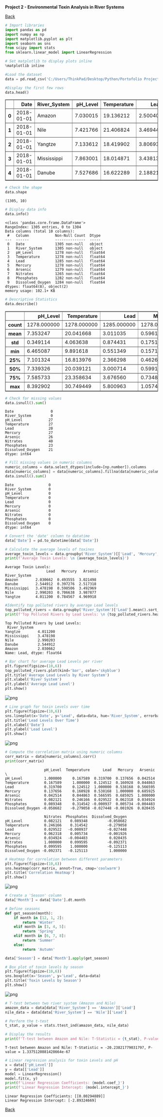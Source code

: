 <b>Project 2 - Environmental Toxin Analysis in River Systems</b>


<a href="https://catalinstan88.github.io/">Back</a>

```python
# Import libraries
import pandas as pd
import numpy as np
import matplotlib.pyplot as plt
import seaborn as sns
from scipy import stats
from sklearn.linear_model import LinearRegression

# Set matplotlib to display plots inline
%matplotlib inline
```


```python
#Load the dataset
data = pd.read_csv('C:/Users/ThinkPad/Desktop/Python/Portofolio Projects/IT Online/Project 2 - Environmental Toxin Analysis in River Systems/National_River_Toxin_Dataset_1.csv')

#Display the first few rows
data.head()
```




<div>
<style scoped>
    .dataframe tbody tr th:only-of-type {
        vertical-align: middle;
    }

    .dataframe tbody tr th {
        vertical-align: top;
    }

    .dataframe thead th {
        text-align: right;
    }
</style>
<table border="1" class="dataframe">
  <thead>
    <tr style="text-align: right;">
      <th></th>
      <th>Date</th>
      <th>River_System</th>
      <th>pH_Level</th>
      <th>Temperature</th>
      <th>Lead</th>
      <th>Mercury</th>
      <th>Arsenic</th>
      <th>Nitrates</th>
      <th>Phosphates</th>
      <th>Dissolved_Oxygen</th>
    </tr>
  </thead>
  <tbody>
    <tr>
      <th>0</th>
      <td>2018-01-01</td>
      <td>Amazon</td>
      <td>7.030015</td>
      <td>19.136212</td>
      <td>2.500401</td>
      <td>0.465454</td>
      <td>3.578886</td>
      <td>11.627614</td>
      <td>0.522167</td>
      <td>7.830196</td>
    </tr>
    <tr>
      <th>1</th>
      <td>2018-01-01</td>
      <td>Nile</td>
      <td>7.421766</td>
      <td>21.406824</td>
      <td>3.469443</td>
      <td>0.859716</td>
      <td>5.352155</td>
      <td>10.538171</td>
      <td>0.510465</td>
      <td>8.130328</td>
    </tr>
    <tr>
      <th>2</th>
      <td>2018-01-01</td>
      <td>Yangtze</td>
      <td>7.133612</td>
      <td>18.419902</td>
      <td>3.806935</td>
      <td>0.824085</td>
      <td>5.277814</td>
      <td>7.865033</td>
      <td>0.585096</td>
      <td>8.120874</td>
    </tr>
    <tr>
      <th>3</th>
      <td>2018-01-01</td>
      <td>Mississippi</td>
      <td>7.863001</td>
      <td>18.014871</td>
      <td>3.438131</td>
      <td>0.500597</td>
      <td>3.473881</td>
      <td>11.143068</td>
      <td>0.438248</td>
      <td>6.853816</td>
    </tr>
    <tr>
      <th>4</th>
      <td>2018-01-01</td>
      <td>Danube</td>
      <td>7.527686</td>
      <td>16.622289</td>
      <td>2.188210</td>
      <td>0.424178</td>
      <td>2.454209</td>
      <td>8.043467</td>
      <td>0.422244</td>
      <td>8.197925</td>
    </tr>
  </tbody>
</table>
</div>




```python
# Check the shape
data.shape
```




    (1305, 10)




```python
# Display data info
data.info()
```

    <class 'pandas.core.frame.DataFrame'>
    RangeIndex: 1305 entries, 0 to 1304
    Data columns (total 10 columns):
     #   Column            Non-Null Count  Dtype  
    ---  ------            --------------  -----  
     0   Date              1305 non-null   object 
     1   River_System      1305 non-null   object 
     2   pH_Level          1278 non-null   float64
     3   Temperature       1278 non-null   float64
     4   Lead              1285 non-null   float64
     5   Mercury           1278 non-null   float64
     6   Arsenic           1279 non-null   float64
     7   Nitrates          1265 non-null   float64
     8   Phosphates        1282 non-null   float64
     9   Dissolved_Oxygen  1284 non-null   float64
    dtypes: float64(8), object(2)
    memory usage: 102.1+ KB
    


```python
# Descriptive Statistics
data.describe()
```




<div>
<style scoped>
    .dataframe tbody tr th:only-of-type {
        vertical-align: middle;
    }

    .dataframe tbody tr th {
        vertical-align: top;
    }

    .dataframe thead th {
        text-align: right;
    }
</style>
<table border="1" class="dataframe">
  <thead>
    <tr style="text-align: right;">
      <th></th>
      <th>pH_Level</th>
      <th>Temperature</th>
      <th>Lead</th>
      <th>Mercury</th>
      <th>Arsenic</th>
      <th>Nitrates</th>
      <th>Phosphates</th>
      <th>Dissolved_Oxygen</th>
    </tr>
  </thead>
  <tbody>
    <tr>
      <th>count</th>
      <td>1278.000000</td>
      <td>1278.000000</td>
      <td>1285.000000</td>
      <td>1278.000000</td>
      <td>1279.000000</td>
      <td>1265.000000</td>
      <td>1282.000000</td>
      <td>1284.000000</td>
    </tr>
    <tr>
      <th>mean</th>
      <td>7.353247</td>
      <td>20.041668</td>
      <td>3.011035</td>
      <td>0.596108</td>
      <td>3.597916</td>
      <td>10.038789</td>
      <td>0.497162</td>
      <td>8.023795</td>
    </tr>
    <tr>
      <th>std</th>
      <td>0.349114</td>
      <td>4.063638</td>
      <td>0.874431</td>
      <td>0.175150</td>
      <td>0.992052</td>
      <td>2.096641</td>
      <td>0.106304</td>
      <td>1.064190</td>
    </tr>
    <tr>
      <th>min</th>
      <td>6.465087</td>
      <td>9.891618</td>
      <td>0.551349</td>
      <td>0.157117</td>
      <td>1.485608</td>
      <td>2.025075</td>
      <td>0.144044</td>
      <td>5.041394</td>
    </tr>
    <tr>
      <th>25%</th>
      <td>7.101324</td>
      <td>16.813976</td>
      <td>2.366298</td>
      <td>0.462683</td>
      <td>2.836160</td>
      <td>8.701188</td>
      <td>0.422006</td>
      <td>7.269386</td>
    </tr>
    <tr>
      <th>50%</th>
      <td>7.339326</td>
      <td>20.039121</td>
      <td>3.000714</td>
      <td>0.599186</td>
      <td>3.511678</td>
      <td>10.089112</td>
      <td>0.497631</td>
      <td>8.007448</td>
    </tr>
    <tr>
      <th>75%</th>
      <td>7.585733</td>
      <td>23.358634</td>
      <td>3.676560</td>
      <td>0.734863</td>
      <td>4.298946</td>
      <td>11.391686</td>
      <td>0.572888</td>
      <td>8.740828</td>
    </tr>
    <tr>
      <th>max</th>
      <td>8.392902</td>
      <td>30.749449</td>
      <td>5.800963</td>
      <td>1.057494</td>
      <td>6.232902</td>
      <td>16.547073</td>
      <td>0.870007</td>
      <td>11.228677</td>
    </tr>
  </tbody>
</table>
</div>




```python
# Check for missing values
data.isnull().sum()
```




    Date                 0
    River_System         0
    pH_Level            27
    Temperature         27
    Lead                20
    Mercury             27
    Arsenic             26
    Nitrates            40
    Phosphates          23
    Dissolved_Oxygen    21
    dtype: int64




```python
# Fill missing values in numeric columns
numeric_columns = data.select_dtypes(include=[np.number]).columns
data[numeric_columns] = data[numeric_columns].fillna(data[numeric_columns].mean())
data.isnull().sum()
```




    Date                0
    River_System        0
    pH_Level            0
    Temperature         0
    Lead                0
    Mercury             0
    Arsenic             0
    Nitrates            0
    Phosphates          0
    Dissolved_Oxygen    0
    dtype: int64




```python
# Convert the 'date' column to datatime
data['Date'] = pd.to_datetime(data['Date'])

```


```python
# Calculate the average levels of toxines
average_toxin_levels = data.groupby('River_System')[['Lead', 'Mercury', 'Arsenic']].mean()
print(f'Average Toxin Levels: \n {average_toxin_levels}')

```

    Average Toxin Levels: 
                       Lead   Mercury   Arsenic
    River_System                              
    Amazon        2.030662  0.493555  3.021498
    Danube        2.544912  0.397276  2.517318
    Mississippi   3.478198  0.598506  3.492969
    Nile          2.990203  0.706638  3.987877
    Yangtze       4.011200  0.784567  4.969918
    


```python
#Identify top polluted rivers by average Lead levels
top_polluted_rivers = data.groupby('River_System')['Lead'].mean().sort_values(ascending=False)
print(f'Top Polluted Rivers by Lead Levels: \n {top_polluted_rivers.head(5)}')

```

    Top Polluted Rivers by Lead Levels: 
     River_System
    Yangtze        4.011200
    Mississippi    3.478198
    Nile           2.990203
    Danube         2.544912
    Amazon         2.030662
    Name: Lead, dtype: float64
    


```python
# Bar chart for average Lead Levels per river
plt.figure(figsize=(10,6))
top_polluted_rivers.plot(kind='bar', color='skyblue')
plt.title('Average Lead Levels by River System')
plt.xlabel('River System')
plt.ylabel('Average Lead Level')
plt.show()
```


    
![png](output_10_0.png)
    



```python
# Line graph for toxin Levels over time
plt.figure(figsize=(10,6))
sns.lineplot(x='Date', y='Lead', data=data, hue='River_System', errorbar=None)
plt.title('Lead Levels Over Time')
plt.xlabel('Date')
plt.ylabel('Lead Level')
plt.show()
```


    
![png](output_11_0.png)
    



```python
# Compute the correlation matrix using numeric columns
corr_matrix = data[numeric_columns].corr()
print(corr_matrix)
```

                      pH_Level  Temperature      Lead   Mercury   Arsenic  \
    pH_Level          1.000000     0.167589  0.319700  0.137656  0.042514   
    Temperature       0.167589     1.000000  0.124512  0.160928  0.044863   
    Lead              0.319700     0.124512  1.000000  0.538168  0.566595   
    Mercury           0.137656     0.160928  0.538168  1.000000  0.685925   
    Arsenic           0.042514     0.044863  0.566595  0.685925  1.000000   
    Nitrates          0.082121     0.246166  0.029522  0.062318  0.034924   
    Phosphates        0.089348     0.314542 -0.000937  0.005734 -0.004483   
    Dissolved_Oxygen -0.058682    -0.279058 -0.027448 -0.001926  0.020435   
    
                      Nitrates  Phosphates  Dissolved_Oxygen  
    pH_Level          0.082121    0.089348         -0.058682  
    Temperature       0.246166    0.314542         -0.279058  
    Lead              0.029522   -0.000937         -0.027448  
    Mercury           0.062318    0.005734         -0.001926  
    Arsenic           0.034924   -0.004483          0.020435  
    Nitrates          1.000000    0.099595         -0.092371  
    Phosphates        0.099595    1.000000         -0.125113  
    Dissolved_Oxygen -0.092371   -0.125113          1.000000  
    


```python
# Heatmap for correlation between different parameters
plt.figure(figsize=(10,6))
sns.heatmap(corr_matrix, annot=True, cmap='coolwarm')
plt.title('Correlation Heatmap')
plt.show()

```


    
![png](output_13_0.png)
    



```python
# Create a 'Season' column
data['Month'] = data['Date'].dt.month

# Define seasons
def get_season(month):
    if month in [12, 1, 2]:
        return 'Winter'
    elif month in [3, 4, 5]:
        return 'Spring'
    elif month in [6, 7, 8]:
        return 'Summer'
    else:
        return 'Autumn'

data['Season'] = data['Month'].apply(get_season)
```


```python
# Box plot of toxin levels by season
plt.figure(figsize=(10,6))
sns.boxplot(x='Season', y='Lead', data=data)
plt.title('Toxin Levels by Season')
plt.show()
```


    
![png](output_15_0.png)
    



```python
# T-test between two river system (Amazon and Nile)
amazon_data = data[data['River_System'] == 'Amazon']['Lead']
nile_data = data[data['River_System'] == 'Nile']['Lead']

# Perform the t-test 
t_stat, p_value = stats.ttest_ind(amazon_data, nile_data)

# Display the results
print(f'T-test between Amazon and Nile: T-Statistic = {t_stat}, P-value = {p_value}')

```

    T-test between Amazon and Nile: T-Statistic = -20.23821779031797, P-value = 1.3375120881428664e-67
    


```python
# Linear regression analysis for toxin Levels and pH
x = data[['pH_Level']]
y = data[['Lead']]
model = LinearRegression()
model.fit(x, y)
print(f'Linear Regression Coefficients: {model.coef_}')
print(f'Linear Regression Intercept: {model.intercept_}')

```

    Linear Regression Coefficients: [[0.80294889]]
    Linear Regression Intercept: [-2.89324669]
    


<a href="https://catalinstan88.github.io/">Back</a>

